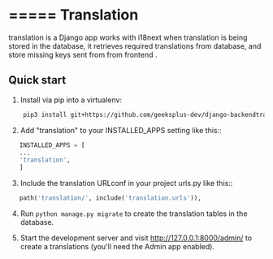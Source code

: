 =====
Translation
=====

translation is a Django app works with i18next when translation is being stored in the database, it retrieves required translations from database,
and store missing keys sent from from frontend .

## Quick start

1. Install via pip into a virtualenv:

```bash
    pip3 install git+https://github.com/geeksplus-dev/django-backendtranslation.git
```

2. Add "translation" to your INSTALLED_APPS setting like this::

```python
   INSTALLED_APPS = [
   ...
   'translation',
   ]
```

3. Include the translation URLconf in your project urls.py like this::

```python
   path('translation/', include('translation.urls')),
```

4. Run `python manage.py migrate` to create the translation tables in the database.

5. Start the development server and visit http://127.0.0.1:8000/admin/
   to create a translations (you'll need the Admin app enabled).
